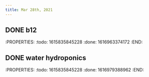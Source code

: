```yaml
---
title: Mar 28th, 2021
---
```


## DONE b12
:PROPERTIES:
:todo: 1615835845228
:done: 1616963374172
:END:
## DONE water hydroponics
:PROPERTIES:
:todo: 1615835845228
:done: 1616979388962
:END:

